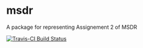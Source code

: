 # msdr
A package for representing Assignement 2 of MSDR

[![Travis-CI Build Status](https://travis-ci.org/evandeilton/msdr.svg?branch=master)](https://travis-ci.org/evandeilton/msdr)

